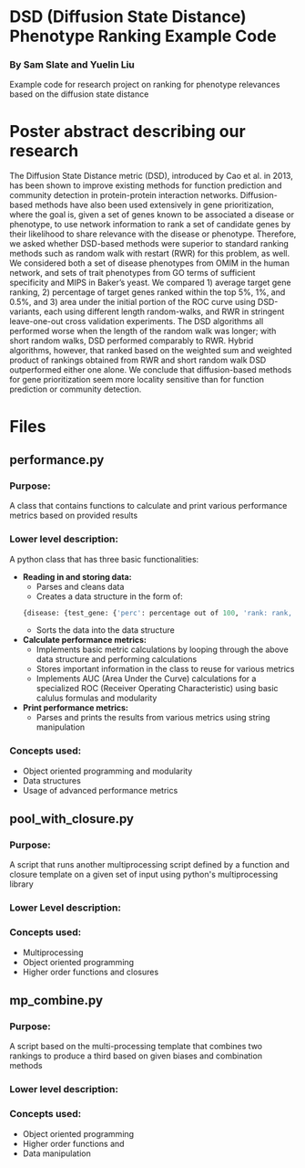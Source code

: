 # DSD (Diffusion State Distance) Phenotype Ranking Example Code
### By Sam Slate and Yuelin Liu
Example code for research project on ranking for phenotype relevances based on the diffusion state distance

# Poster abstract describing our research
The Diffusion State Distance metric (DSD), introduced by Cao et al. in 2013, has been shown to improve existing methods for function prediction and community detection in protein-protein interaction networks. Diffusion-based methods have also been used extensively in gene prioritization, where the goal is, given a set of genes known to be associated a disease or phenotype, to use network information to rank a set of candidate genes by their likelihood to share relevance with the disease or phenotype. Therefore, we asked whether DSD-based methods were superior to standard ranking methods such as random walk with restart (RWR) for this problem, as well. We considered both a set of disease phenotypes from OMIM in the human network, and sets of trait phenotypes from GO terms of sufficient specificity and MIPS in Baker’s yeast. We compared 1) average target gene ranking, 2) percentage of target genes ranked within the top 5%, 1%, and 0.5%, and 3) area under the initial portion of the ROC curve using DSD-variants, each using different length random-walks, and RWR in stringent leave-one-out cross validation experiments. The DSD algorithms all performed worse when the length of the random walk was longer; with short random walks, DSD performed comparably to RWR. Hybrid algorithms, however, that ranked based on the weighted sum and weighted product of rankings obtained from RWR and short random walk DSD outperformed either one alone. We conclude that diffusion-based methods for gene prioritization seem more locality sensitive than for function prediction or community detection. 

# Files

## performance.py
### Purpose:
A class that contains functions to calculate and print various performance metrics based on provided results
### Lower level description:
A python class that has three basic functionalities:
- **Reading in and storing data:**
  - Parses and cleans data
  - Creates a data structure in the form of: 
  ```python
  {disease: {test_gene: {'perc': percentage out of 100, 'rank: rank, 'outof': ranked out of}, ... }, . . .} 
  ```
  - Sorts the data into the data structure
- **Calculate performance metrics:**
  - Implements basic metric calculations by looping through the above data structure and performing calculations
  - Stores important information in the class to reuse for various metrics
  - Implements AUC (Area Under the Curve) calculations for a specialized ROC (Receiver Operating Characteristic) using basic calulus formulas and modularity
- **Print performance metrics:**
  - Parses and prints the results from various metrics using string manipulation

### Concepts used:
- Object oriented programming and modularity
- Data structures
- Usage of advanced performance metrics

## pool_with_closure.py
### Purpose:
A script that runs another  multiprocessing script defined by a function and closure template on a given set of input using python's multiprocessing library
### Lower Level description:

### Concepts used:
- Multiprocessing
- Object oriented programming
- Higher order functions and closures

## mp_combine.py
### Purpose: 
A script based on the multi-processing template that combines two rankings to produce a third based on given biases and combination methods
### Lower level description:

### Concepts used:
- Object oriented programming
- Higher order functions and 
- Data manipulation
